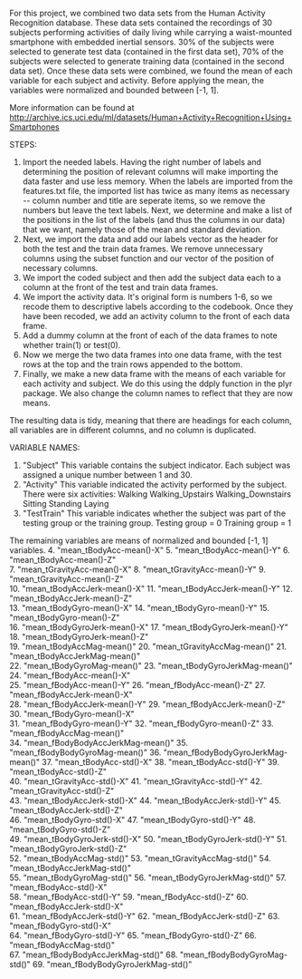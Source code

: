 For this project, we combined two data sets from the Human Activity Recognition database. These data sets contained the recordings of 30 subjects performing activities of daily living while carrying a waist-mounted smartphone with embedded inertial sensors. 30% of the subjects were selected to generate test data (contained in the first data set), 70% of the subjects were selected to generate training data (contained in the second data set). Once these data sets were combined, we found the mean of each variable for each subject and activity. Before applying the mean, the variables were normalized and bounded between [-1, 1].

More information can be found at http://archive.ics.uci.edu/ml/datasets/Human+Activity+Recognition+Using+Smartphones 

STEPS:
1. Import the needed labels. Having the right number of labels and determining the position of relevant columns will make importing the data faster and use less memory. When the labels are imported from the features.txt file, the imported list has twice as many items as necessary -- column number and title are seperate items, so we remove the numbers but leave the text labels. Next, we determine and make a list of the positions in the list of the labels (and thus the columns in our data) that we want, namely those of the mean and standard deviation.
2. Next, we import the data and add our labels vector as the header for both the test and the train data frames. We remove unnecessary columns using the subset function and our vector of the position of necessary columns.
3. We import the coded subject and then add the subject data each to a column at the front of the test and train data frames. 
4. We import the activity data. It's original form is numbers 1-6, so we recode them to descriptive labels according to the codebook. Once they have been recoded, we add an activity column to the front of each data frame.
5. Add a dummy column at the front of each of the data frames to note whether train(1) or test(0). 
6. Now we merge the two data frames into one data frame, with the test rows at the top and the train rows appended to the bottom.
7. Finally, we make a new data frame with the means of each variable for each activity and subject. We do this using the ddply function in the plyr package. We also change the column names to reflect that they are now means.

The resulting data is tidy, meaning that there are headings for each column, all variables are in different columns, and no column is duplicated.

VARIABLE NAMES:
1. "Subject"
      This variable contains the subject indicator. Each subject was assigned a unique number between 1 and 30.  
2. "Activity" 
      This variable indicated the activity performed by the subject.
      There were six activities:
            Walking
            Walking_Upstairs
            Walking_Downstairs
            Sitting
            Standing
            Laying
3. "TestTrain"
      This variable indicates whether the subject was part of the testing group or the training group. 
      Testing group = 0
      Training group = 1

The remaining variables are means of normalized and bounded [-1, 1] variables.
4. "mean_tBodyAcc-mean()-X"
5. "mean_tBodyAcc-mean()-Y"
6. "mean_tBodyAcc-mean()-Z"          
7. "mean_tGravityAcc-mean()-X"
8. "mean_tGravityAcc-mean()-Y"
9. "mean_tGravityAcc-mean()-Z"       
10. "mean_tBodyAccJerk-mean()-X"
11. "mean_tBodyAccJerk-mean()-Y"
12. "mean_tBodyAccJerk-mean()-Z"      
13. "mean_tBodyGyro-mean()-X"
14. "mean_tBodyGyro-mean()-Y"
15. "mean_tBodyGyro-mean()-Z"         
16. "mean_tBodyGyroJerk-mean()-X"
17. "mean_tBodyGyroJerk-mean()-Y"
18. "mean_tBodyGyroJerk-mean()-Z"     
19. "mean_tBodyAccMag-mean()"
20. "mean_tGravityAccMag-mean()"
21. "mean_tBodyAccJerkMag-mean()"     
22. "mean_tBodyGyroMag-mean()"
23. "mean_tBodyGyroJerkMag-mean()"
24. "mean_fBodyAcc-mean()-X"          
25. "mean_fBodyAcc-mean()-Y"
26. "mean_fBodyAcc-mean()-Z"
27. "mean_fBodyAccJerk-mean()-X"      
28. "mean_fBodyAccJerk-mean()-Y"
29. "mean_fBodyAccJerk-mean()-Z"
30. "mean_fBodyGyro-mean()-X"         
31. "mean_fBodyGyro-mean()-Y"
32. "mean_fBodyGyro-mean()-Z"
33. "mean_fBodyAccMag-mean()"         
34. "mean_fBodyBodyAccJerkMag-mean()"
35. "mean_fBodyBodyGyroMag-mean()"
36. "mean_fBodyBodyGyroJerkMag-mean()"
37. "mean_tBodyAcc-std()-X"
38. "mean_tBodyAcc-std()-Y"
39. "mean_tBodyAcc-std()-Z"           
40. "mean_tGravityAcc-std()-X"
41. "mean_tGravityAcc-std()-Y"
42. "mean_tGravityAcc-std()-Z"        
43. "mean_tBodyAccJerk-std()-X"
44. "mean_tBodyAccJerk-std()-Y"
45. "mean_tBodyAccJerk-std()-Z"       
46. "mean_tBodyGyro-std()-X"
47. "mean_tBodyGyro-std()-Y"
48. "mean_tBodyGyro-std()-Z"          
49. "mean_tBodyGyroJerk-std()-X"
50. "mean_tBodyGyroJerk-std()-Y"
51. "mean_tBodyGyroJerk-std()-Z"      
52. "mean_tBodyAccMag-std()"
53. "mean_tGravityAccMag-std()"
54. "mean_tBodyAccJerkMag-std()"      
55. "mean_tBodyGyroMag-std()"
56. "mean_tBodyGyroJerkMag-std()"
57. "mean_fBodyAcc-std()-X"           
58. "mean_fBodyAcc-std()-Y"
59. "mean_fBodyAcc-std()-Z"
60. "mean_fBodyAccJerk-std()-X"       
61. "mean_fBodyAccJerk-std()-Y"
62. "mean_fBodyAccJerk-std()-Z"
63. "mean_fBodyGyro-std()-X"          
64. "mean_fBodyGyro-std()-Y"
65. "mean_fBodyGyro-std()-Z"
66. "mean_fBodyAccMag-std()"          
67. "mean_fBodyBodyAccJerkMag-std()"
68. "mean_fBodyBodyGyroMag-std()"
69. "mean_fBodyBodyGyroJerkMag-std()" 
> 